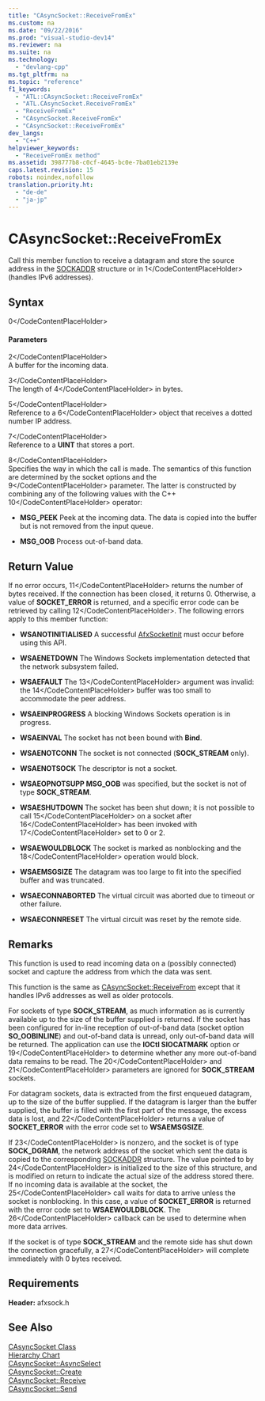 ```yaml
---
title: "CAsyncSocket::ReceiveFromEx"
ms.custom: na
ms.date: "09/22/2016"
ms.prod: "visual-studio-dev14"
ms.reviewer: na
ms.suite: na
ms.technology: 
  - "devlang-cpp"
ms.tgt_pltfrm: na
ms.topic: "reference"
f1_keywords: 
  - "ATL::CAsyncSocket::ReceiveFromEx"
  - "ATL.CAsyncSocket.ReceiveFromEx"
  - "ReceiveFromEx"
  - "CAsyncSocket.ReceiveFromEx"
  - "CAsyncSocket::ReceiveFromEx"
dev_langs: 
  - "C++"
helpviewer_keywords: 
  - "ReceiveFromEx method"
ms.assetid: 398777b8-c0cf-4645-bc0e-7ba01eb2139e
caps.latest.revision: 15
robots: noindex,nofollow
translation.priority.ht: 
  - "de-de"
  - "ja-jp"
---
```

# CAsyncSocket::ReceiveFromEx
Call this member function to receive a datagram and store the source address in the [SOCKADDR](../vs140/sockaddr-structure.md) structure or in <CodeContentPlaceHolder>1\</CodeContentPlaceHolder> (handles IPv6 addresses).  
  
## Syntax  
  
<CodeContentPlaceHolder>0\</CodeContentPlaceHolder>  
#### Parameters  
 <CodeContentPlaceHolder>2\</CodeContentPlaceHolder>  
 A buffer for the incoming data.  
  
 <CodeContentPlaceHolder>3\</CodeContentPlaceHolder>  
 The length of <CodeContentPlaceHolder>4\</CodeContentPlaceHolder> in bytes.  
  
 <CodeContentPlaceHolder>5\</CodeContentPlaceHolder>  
 Reference to a <CodeContentPlaceHolder>6\</CodeContentPlaceHolder> object that receives a dotted number IP address.  
  
 <CodeContentPlaceHolder>7\</CodeContentPlaceHolder>  
 Reference to a **UINT** that stores a port.  
  
 <CodeContentPlaceHolder>8\</CodeContentPlaceHolder>  
 Specifies the way in which the call is made. The semantics of this function are determined by the socket options and the <CodeContentPlaceHolder>9\</CodeContentPlaceHolder> parameter. The latter is constructed by combining any of the following values with the C++ <CodeContentPlaceHolder>10\</CodeContentPlaceHolder> operator:  
  
-   **MSG_PEEK** Peek at the incoming data. The data is copied into the buffer but is not removed from the input queue.  
  
-   **MSG_OOB** Process out-of-band data.  
  
## Return Value  
 If no error occurs, <CodeContentPlaceHolder>11\</CodeContentPlaceHolder> returns the number of bytes received. If the connection has been closed, it returns 0. Otherwise, a value of **SOCKET_ERROR** is returned, and a specific error code can be retrieved by calling <CodeContentPlaceHolder>12\</CodeContentPlaceHolder>. The following errors apply to this member function:  
  
-   **WSANOTINITIALISED** A successful [AfxSocketInit](../vs140/afxsocketinit.md) must occur before using this API.  
  
-   **WSAENETDOWN** The Windows Sockets implementation detected that the network subsystem failed.  
  
-   **WSAEFAULT** The <CodeContentPlaceHolder>13\</CodeContentPlaceHolder> argument was invalid: the <CodeContentPlaceHolder>14\</CodeContentPlaceHolder> buffer was too small to accommodate the peer address.  
  
-   **WSAEINPROGRESS** A blocking Windows Sockets operation is in progress.  
  
-   **WSAEINVAL** The socket has not been bound with **Bind**.  
  
-   **WSAENOTCONN** The socket is not connected (**SOCK_STREAM** only).  
  
-   **WSAENOTSOCK** The descriptor is not a socket.  
  
-   **WSAEOPNOTSUPP MSG_OOB** was specified, but the socket is not of type **SOCK_STREAM**.  
  
-   **WSAESHUTDOWN** The socket has been shut down; it is not possible to call <CodeContentPlaceHolder>15\</CodeContentPlaceHolder> on a socket after <CodeContentPlaceHolder>16\</CodeContentPlaceHolder> has been invoked with <CodeContentPlaceHolder>17\</CodeContentPlaceHolder> set to 0 or 2.  
  
-   **WSAEWOULDBLOCK** The socket is marked as nonblocking and the <CodeContentPlaceHolder>18\</CodeContentPlaceHolder> operation would block.  
  
-   **WSAEMSGSIZE** The datagram was too large to fit into the specified buffer and was truncated.  
  
-   **WSAECONNABORTED** The virtual circuit was aborted due to timeout or other failure.  
  
-   **WSAECONNRESET** The virtual circuit was reset by the remote side.  
  
## Remarks  
 This function is used to read incoming data on a (possibly connected) socket and capture the address from which the data was sent.  
  
 This function is the same as [CAsyncSocket::ReceiveFrom](../vs140/casyncsocket--receivefrom.md) except that it handles IPv6 addresses as well as older protocols.  
  
 For sockets of type **SOCK_STREAM**, as much information as is currently available up to the size of the buffer supplied is returned. If the socket has been configured for in-line reception of out-of-band data (socket option **SO_OOBINLINE**) and out-of-band data is unread, only out-of-band data will be returned. The application can use the **IOCtl SIOCATMARK** option or <CodeContentPlaceHolder>19\</CodeContentPlaceHolder> to determine whether any more out-of-band data remains to be read. The <CodeContentPlaceHolder>20\</CodeContentPlaceHolder> and <CodeContentPlaceHolder>21\</CodeContentPlaceHolder> parameters are ignored for **SOCK_STREAM** sockets.  
  
 For datagram sockets, data is extracted from the first enqueued datagram, up to the size of the buffer supplied. If the datagram is larger than the buffer supplied, the buffer is filled with the first part of the message, the excess data is lost, and <CodeContentPlaceHolder>22\</CodeContentPlaceHolder> returns a value of **SOCKET_ERROR** with the error code set to **WSAEMSGSIZE**.  
  
 If <CodeContentPlaceHolder>23\</CodeContentPlaceHolder> is nonzero, and the socket is of type **SOCK_DGRAM**, the network address of the socket which sent the data is copied to the corresponding [SOCKADDR](../vs140/sockaddr-structure.md) structure. The value pointed to by <CodeContentPlaceHolder>24\</CodeContentPlaceHolder> is initialized to the size of this structure, and is modified on return to indicate the actual size of the address stored there. If no incoming data is available at the socket, the <CodeContentPlaceHolder>25\</CodeContentPlaceHolder> call waits for data to arrive unless the socket is nonblocking. In this case, a value of **SOCKET_ERROR** is returned with the error code set to **WSAEWOULDBLOCK**. The <CodeContentPlaceHolder>26\</CodeContentPlaceHolder> callback can be used to determine when more data arrives.  
  
 If the socket is of type **SOCK_STREAM** and the remote side has shut down the connection gracefully, a <CodeContentPlaceHolder>27\</CodeContentPlaceHolder> will complete immediately with 0 bytes received.  
  
## Requirements  
 **Header:** afxsock.h  
  
## See Also  
 [CAsyncSocket Class](../vs140/casyncsocket-class.md)   
 [Hierarchy Chart](../vs140/hierarchy-chart.md)   
 [CAsyncSocket::AsyncSelect](../vs140/casyncsocket--asyncselect.md)   
 [CAsyncSocket::Create](../vs140/casyncsocket--create.md)   
 [CAsyncSocket::Receive](../vs140/casyncsocket--receive.md)   
 [CAsyncSocket::Send](../vs140/casyncsocket--send.md)